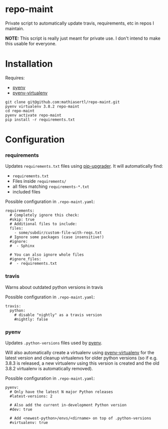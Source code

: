 # repo-maint

Private script to automatically update travis, requirements, etc in repos I maintain.

**NOTE:** This script is really just meant for private use. I don't intend to make this usable for everyone.

# Installation

Requires:
* [pyenv](https://github.com/pyenv/pyenv)
* [pyenv-virtualenv](https://github.com/pyenv/pyenv-virtualenv)

```
git clone git@github.com:mathiasertl/repo-maint.git
pyenv virtualenv 3.8.2 repo-maint
cd repo-maint
pyenv activate repo-maint
pip install -r requirements.txt
```

# Configuration

### requirements

Updates `requirements.txt` files using [pip-upgrader](https://github.com/simion/pip-upgrader). It will
automatically find:

* `requirements.txt`
* Files inside `requirements/`
* all files matching `requirements-*.txt` 
* included files

Possible configuration in `.repo-maint.yaml`:

```
requirements:
  # Completely ignore this check:
  #skip: true
  # Additional files to include:
  files:
    - some/subdir/custom-file-with-reqs.txt
  # Ignore some packages (case insensitive!)
  #ignore:
  #  - Sphinx

  # You can also ignore whole files
  #ignore_files:
  #  - requirements.txt
```

### travis

Warns about outdated python versions in travis

Possible configuration in `.repo-maint.yaml`:

```
travis:
  python:
    # disable "nightly" as a travis version
    #nightly: false
```


### pyenv

Updates `.python-versions` files used by [pyenv](https://github.com/pyenv/pyenv).

Will also automatically create a virtualenv using
[pyenv-virtualenv](https://github.com/pyenv/pyenv-virtualenv) for the latest version and cleanup virtualenvs
for older python versions (so if e.g. 3.8.3 is released, a new virtualenv using this version is created and
the old 3.8.2 virtualenv is automatically removed).

Possible configuration in `.repo-maint.yaml`:

```
pyenv:
  # Only have the latest N major Python releases
  #latest-versions: 2
  
  # Also add the current in-development Python version
  #dev: true

  # Add <newest-python>/envs/<dirname> on top of .python-versions
  #virtualenv: true
```
